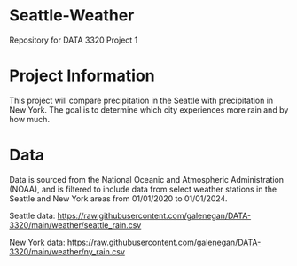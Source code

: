 # Seattle-Weather
Repository for DATA 3320 Project 1

# Project Information
This project will compare precipitation in the Seattle with precipitation in New York. The goal is to determine which city experiences more rain and by how much.

# Data
Data is sourced from the National Oceanic and Atmospheric Administration (NOAA), and is filtered to include data from select weather stations in the Seattle and New York areas from 01/01/2020 to 01/01/2024.




Seattle data: https://raw.githubusercontent.com/galenegan/DATA-3320/main/weather/seattle_rain.csv

New York data: https://raw.githubusercontent.com/galenegan/DATA-3320/main/weather/ny_rain.csv
